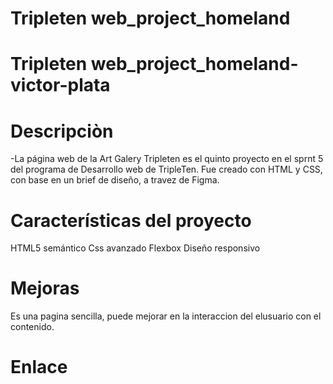 # Tripleten web_project_homeland
# Tripleten web_project_homeland-victor-plata
# Descripciòn

-La página web de la Art Galery Tripleten es el quinto proyecto en el sprnt 5 del programa de Desarrollo web de TripleTen. Fue creado con HTML y CSS, con base en un brief de diseño, a travez de Figma.

# Características del proyecto

HTML5 semántico
Css avanzado
Flexbox
Diseño responsivo

# Mejoras

Es una pagina sencilla, puede mejorar en la interaccion del elusuario con el contenido.

# Enlace